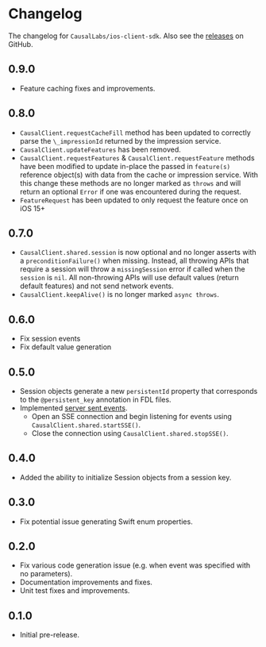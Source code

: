 # Changelog

The changelog for `CausalLabs/ios-client-sdk`. Also see the [releases](https://github.com/CausalLabs/ios-client-sdk/releases) on GitHub.

## 0.9.0

- Feature caching fixes and improvements.

## 0.8.0

- `CausalClient.requestCacheFill` method has been updated to correctly parse the `\_impressionId` returned by the impression service.
- `CausalClient.updateFeatures` has been removed.
- `CausalClient.requestFeatures` & `CausalClient.requestFeature` methods have been modified to update in-place the passed in `feature(s)` reference object(s) with data from the cache or impression service. With this change these methods are no longer marked as `throws` and will return an optional `Error` if one was encountered during the request.
- `FeatureRequest` has been updated to only request the feature once on iOS 15+

## 0.7.0

- `CausalClient.shared.session` is now optional and no longer asserts with a `preconditionFailure()` when missing. Instead, all throwing APIs that require a session will throw a `missingSession` error if called when the `session` is `nil`. All non-throwing APIs will use default values (return default features) and not send network events.
- `CausalClient.keepAlive()` is no longer marked `async throws`.

## 0.6.0

- Fix session events
- Fix default value generation

## 0.5.0

- Session objects generate a new `persistentId` property that corresponds to the `@persistent_key` annotation in FDL files.
- Implemented [server sent events](https://tech.causallabs.io/docs/reference/iserver-endpoints/#iserversse).
  - Open an SSE connection and begin listening for events using `CausalClient.shared.startSSE()`.
  - Close the connection using `CausalClient.shared.stopSSE()`.

## 0.4.0

- Added the ability to initialize Session objects from a session key.

## 0.3.0

- Fix potential issue generating Swift enum properties.

## 0.2.0

- Fix various code generation issue (e.g. when event was specified with no parameters).
- Documentation improvements and fixes.
- Unit test fixes and improvements.

## 0.1.0

- Initial pre-release.
